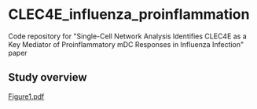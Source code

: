 # CLEC4E_influenza_proinflammation
Code repository for "Single-Cell Network Analysis Identifies CLEC4E as a Key Mediator of Proinflammatory mDC Responses in Influenza Infection" paper

## Study overview
[Figure1.pdf](https://github.com/user-attachments/files/22080277/Figure1.pdf)
